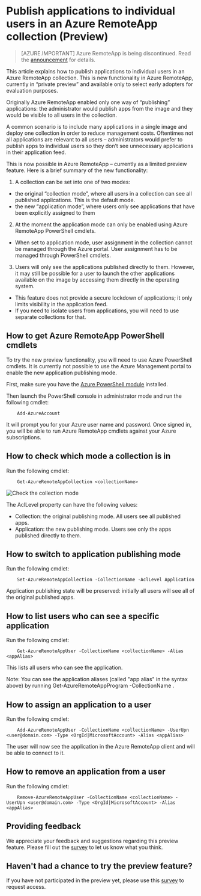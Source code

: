 ﻿<properties
   pageTitle="Publish applications to individual users in an Azure RemoteApp collection (Preview) | Microsoft Azure"
   description="Learn how you can publish apps to individual users, instead of depending on groups, in Azure RemoteApp."
   services="remoteapp-preview"
   documentationCenter=""
   authors="piotrci"
   manager="mbaldwin"
   editor=""/>

<tags
   ms.service="remoteapp"
   ms.devlang="na"
   ms.topic="hero-article"
   ms.tgt_pltfrm="na"
   ms.workload="compute"
   ms.date="08/15/2016"
   ms.author="piotrci"/>

# Publish applications to individual users in an Azure RemoteApp collection (Preview)

> [AZURE.IMPORTANT]
> Azure RemoteApp is being discontinued. Read the [announcement](https://go.microsoft.com/fwlink/?linkid=821148) for details.

This article explains how to publish applications to individual users in an Azure RemoteApp collection. This is new functionality in Azure RemoteApp, currently in “private preview” and available only to select early adopters for evaluation purposes.

Originally Azure RemoteApp enabled only one way of “publishing” applications: the administrator would publish apps from the image and they would be visible to all users in the collection.

A common scenario is to include many applications in a single image and deploy one collection in order to reduce management costs. Oftentimes not all applications are relevant to all users – administrators would prefer to publish apps to individual users so they don’t see unnecessary applications in their application feed.

This is now possible in Azure RemoteApp – currently as a limited preview feature. Here is a brief summary of the new functionality:

1. A collection can be set into one of two modes:
 
  - the original “collection mode”, where all users in a collection can see all published applications. This is the default mode.
  - the new “application mode”, where users only see applications that have been explicitly assigned to them

2. At the moment the application mode can only be enabled using Azure RemoteApp PowerShell cmdlets.

  - When set to application mode, user assignment in the collection cannot be managed through the Azure portal. User assignment has to be managed through PowerShell cmdlets.

3. Users will only see the applications published directly to them. However, it may still be possible for a user to launch the other applications available on the image by accessing them directly in the operating system.
  - This feature does not provide a secure lockdown of applications; it only limits visibility in the application feed.
  - If you need to isolate users from applications, you will need to use separate collections for that.

## How to get Azure RemoteApp PowerShell cmdlets

To try the new preview functionality, you will need to use Azure PowerShell cmdlets. It is currently not possible to use the Azure Management portal to enable the new application publishing mode.

First, make sure you have the [Azure PowerShell module](../powershell-install-configure.md) installed.

Then launch the PowerShell console in administrator mode and run the following cmdlet:

		Add-AzureAccount

It will prompt you for your Azure user name and password. Once signed in, you will be able to run Azure RemoteApp cmdlets against your Azure subscriptions.

## How to check which mode a collection is in

Run the following cmdlet:

		Get-AzureRemoteAppCollection <collectionName>

![Check the collection mode](./media/remoteapp-perapp/araacllelvel.png)

The AclLevel property can have the following values:

- Collection: the original publishing mode. All users see all published apps.
- Application: the new publishing mode. Users see only the apps published directly to them.

## How to switch to application publishing mode

Run the following cmdlet:

		Set-AzureRemoteAppCollection -CollectionName -AclLevel Application

Application publishing state will be preserved: initially all users will see all of the original published apps.

## How to list users who can see a specific application

Run the following cmdlet:

		Get-AzureRemoteAppUser -CollectionName <collectionName> -Alias <appAlias>

This lists all users who can see the application.

Note: You can see the application aliases (called "app alias" in the syntax above) by running Get-AzureRemoteAppProgram -CollectionName <collectionName>.

## How to assign an application to a user

Run the following cmdlet:

		Add-AzureRemoteAppUser -CollectionName <collectionName> -UserUpn <user@domain.com> -Type <OrgId|MicrosoftAccount> -Alias <appAlias>

The user will now see the application in the Azure RemoteApp client and will be able to connect to it.

## How to remove an application from a user

Run the following cmdlet:

		Remove-AzureRemoteAppUser -CollectionName <collectionName> -UserUpn <user@domain.com> -Type <OrgId|MicrosoftAccount> -Alias <appAlias>

## Providing feedback
We appreciate your feedback and suggestions regarding this preview feature. Please fill out the [survey](http://www.instant.ly/s/FDdrb) to let us know what you think.

## Haven't had a chance to try the preview feature?
If you have not participated in the preview yet, please use this [survey](http://www.instant.ly/s/AY83p) to request access.
